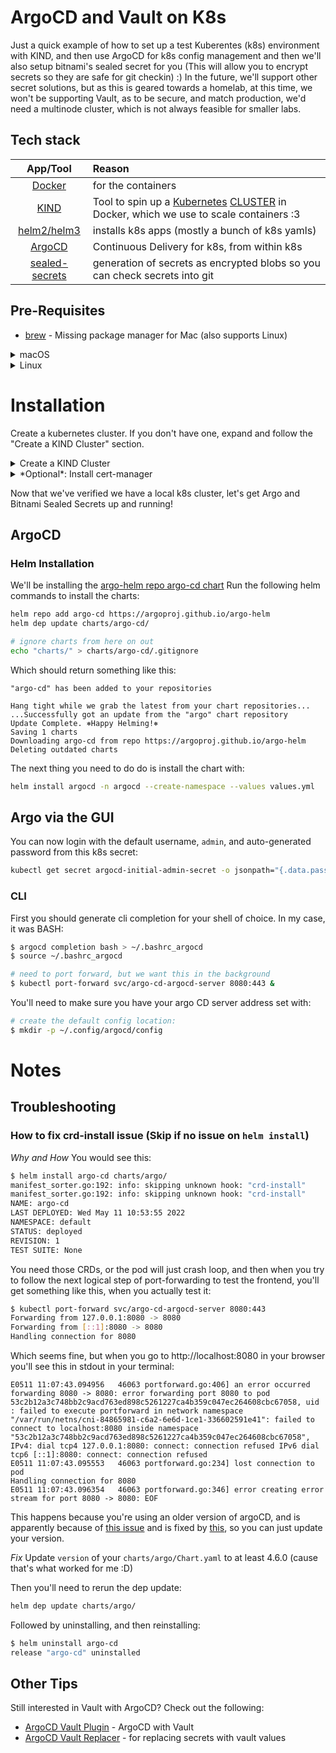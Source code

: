 # ArgoCD and Vault on K8s
Just a quick example of how to set up a test Kuberentes (k8s) environment with KIND, and then use ArgoCD for k8s config management and then we'll also setup bitnami's sealed secret for you (This will allow you to encrypt secrets so they are safe for git checkin) :) In the future, we'll support other secret solutions, but as this is geared towards a homelab, at this time, we won't be supporting Vault, as to be secure, and match production, we'd need a multinode cluster, which is not always feasible for smaller labs. 

## Tech stack
| App/Tool | Reason |
|:--------:|:-------|
| [Docker](https://www.docker.com/get-started/)         | for the containers |
| [KIND](https://kind.sigs.k8s.io/)                     |  Tool to spin up a [Kubernetes](https://kubernetes.io/docs/concepts/overview/what-is-kubernetes/) [CLUSTER](media/peridot.png) in Docker, which we use to scale containers :3 |
| [helm2/helm3](https://helm.sh/docs/intro/quickstart/) | installs k8s apps (mostly a bunch of k8s yamls) |
| [ArgoCD](https://argo-cd.readthedocs.io/en/stable/)   | Continuous Delivery for k8s, from within k8s |
| [sealed-secrets](https://github.com/bitnami-labs/sealed-secrets) | generation of secrets as encrypted blobs so you can check secrets into git |


## Pre-Requisites
- [brew](https://brew.sh/) - Missing package manager for Mac (also supports Linux)

<details>
  <summary>macOS</summary>

  Make sure you have the [`Brewfile`](./deps/Brewfile) from this repo and then run:

  ```bash
    # MacOS only
    brew bundle install deps/Brewfile
  ```

</details>

<details>
  <summary>Linux</summary>

  ### LinuxBrew

  Make sure you have the [`Brewfile_linux`](./deps/Brewfile_linux) from this repo and then run:

  ```bash
  # Linux only
  brew bundle install deps/Brewfile_linux
  ```
  
  ### apt (On Debian distros)

  ```bash
  # Debian based distros only
  .deps/apt_dep_installation.sh
  ```

</details>

# Installation
Create a kubernetes cluster. If you don't have one, expand and follow the "Create a KIND Cluster" section.
<details>
  <summary>Create a KIND Cluster</summary>

  This is from the README.md for KIND in my other repo:
  [https://github.com/jessebot/smol_k8s_homelab/main/kind/](https://www.pfsense.org/products/#requirements)
  
  Create a quick small "ingress ready" KIND cluster with the below commands. 
  It will create a cluster called kind, and it will have one node, but it will
  be fast, like no more than a few minutes.
  
  ```bash
    cat <<EOF | kind create cluster --config=-
    kind: Cluster
    apiVersion: kind.x-k8s.io/v1alpha4
    nodes:
    - role: control-plane
      kubeadmConfigPatches:
      - |
        kind: InitConfiguration
        nodeRegistration:
          kubeletExtraArgs:
            node-labels: "ingress-ready=true"
      extraPortMappings:
      - containerPort: 80
        hostPort: 80
        protocol: TCP
      - containerPort: 443
        hostPort: 443
        protocol: TCP
    EOF
  ```
  
  Then install the nginx-ingress controller so you can access webpages from outside the cluster:
  ```bash
    kubectl apply -f https://raw.githubusercontent.com/kubernetes/ingress-nginx/main/deploy/static/provider/kind/deploy.yaml
  ```
  
  You'll want to follow kind's advice and get some important info with, as well as verify the cluster is good to go:
  ``` bash
    kubectl cluster-info --context kind-kind
    kind get clusters
  ```
  Those commands should output this:
  ```bash
    Kubernetes control plane is running at https://127.0.0.1:64067
    CoreDNS is running at https://127.0.0.1:64067/api/v1/namespaces/kube-system/services/kube-dns:dns/proxy
  
    kind
  ```

</details>

<details>
  <summary>*Optional*: Install cert-manager</summary>

  ```bash
    helm repo add jetstack https://charts.jetstack.io
    helm repo update
    helm install cert-manager jetstack/cert-manager \
        --namespace kube-system \
        --version v1.9.1 \
        --set installCRDs=true 
  ```
  
  Wait on cert-manager to deploy:

  ```bash
    kubectl rollout status -n kube-system deployment/cert-manager
    
    kubectl rollout status -n kube-system deployment/cert-manager-webhook
    
    kubectl wait --namespace kube-system \
      --for=condition=ready pod \
      --selector=app.kubernetes.io/name=cert-manager \
      --timeout=90s
    
    kubectl wait --namespace kube-system \
      --for=condition=ready pod \
      --selector=app.kubernetes.io/component=webhook \
      --timeout=90s
  ```

  After you've confirmed via `k9s` or `kubectl get pods -A` that all the
  cert-manager pods are completely ready, you can Deploy the lets-encrypt
  staging cluster issuer:

  ```bash
    cat <<EOF | kubectl apply -f -
    apiVersion: cert-manager.io/v1
    kind: ClusterIssuer
    metadata:
      name: letsencrypt-staging
    spec:
      acme:
        email: $EMAIL
        server: https://acme-staging-v02.api.letsencrypt.org/directory
        privateKeySecretRef:
          name: letsencrypt-staging
        solvers:
          - http01:
              ingress:
                class: nginx
    EOF
  ```

</details>

Now that we've verified we have a local k8s cluster, let's get Argo and Bitnami Sealed Secrets up and running!

## ArgoCD

### Helm Installation
We'll be installing the [argo-helm repo argo-cd chart](https://github.com/argoproj/argo-helm/blob/master/charts/argo-cd/)
Run the following helm commands to install the charts:

```bash
helm repo add argo-cd https://argoproj.github.io/argo-helm
helm dep update charts/argo-cd/

# ignore charts from here on out
echo "charts/" > charts/argo-cd/.gitignore
```

Which should return something like this:

```
"argo-cd" has been added to your repositories

Hang tight while we grab the latest from your chart repositories...
...Successfully got an update from the "argo" chart repository
Update Complete. ⎈Happy Helming!⎈
Saving 1 charts
Downloading argo-cd from repo https://argoproj.github.io/argo-helm
Deleting outdated charts
```

The next thing you need to do do is install the chart with:
```bash
helm install argocd -n argocd --create-namespace --values values.yml
```

## Argo via the GUI
You can now login with the default username, `admin`, and auto-generated password from this k8s secret:
```bash
kubectl get secret argocd-initial-admin-secret -o jsonpath="{.data.password}" | base64 -d
```

### CLI
First you should generate cli completion for your shell of choice. In my case, it was BASH:
```bash
$ argocd completion bash > ~/.bashrc_argocd
$ source ~/.bashrc_argocd

# need to port forward, but we want this in the background
$ kubectl port-forward svc/argo-cd-argocd-server 8080:443 &
```

You'll need to make sure you have your argo CD server address set with:
```bash
# create the default config location:
$ mkdir -p ~/.config/argocd/config
```

# Notes

## Troubleshooting
### How to fix crd-install issue (Skip if no issue on `helm install`)
*Why and How*
You would see this:
```bash
$ helm install argo-cd charts/argo/
manifest_sorter.go:192: info: skipping unknown hook: "crd-install"
manifest_sorter.go:192: info: skipping unknown hook: "crd-install"
NAME: argo-cd
LAST DEPLOYED: Wed May 11 10:53:55 2022
NAMESPACE: default
STATUS: deployed
REVISION: 1
TEST SUITE: None
```

You need those CRDs, or the pod will just crash loop, and then when you try to follow the next logical step of port-forwarding to test the frontend, you'll get something like this, when you actually test it:
```bash
$ kubectl port-forward svc/argo-cd-argocd-server 8080:443
Forwarding from 127.0.0.1:8080 -> 8080
Forwarding from [::1]:8080 -> 8080
Handling connection for 8080
```

Which seems fine, but when you go to http://localhost:8080 in your browser you'll see this in stdout in your terminal:
```
E0511 11:07:43.094956   46063 portforward.go:406] an error occurred forwarding 8080 -> 8080: error forwarding port 8080 to pod 53c2b12a3c748bb2c9acd763ed898c5261227ca4b359c047ec264608cbc67058, uid : failed to execute portforward in network namespace "/var/run/netns/cni-84865981-c6a2-6e6d-1ce1-336602591e41": failed to connect to localhost:8080 inside namespace "53c2b12a3c748bb2c9acd763ed898c5261227ca4b359c047ec264608cbc67058", IPv4: dial tcp4 127.0.0.1:8080: connect: connection refused IPv6 dial tcp6 [::1]:8080: connect: connection refused
E0511 11:07:43.095553   46063 portforward.go:234] lost connection to pod
Handling connection for 8080
E0511 11:07:43.096354   46063 portforward.go:346] error creating error stream for port 8080 -> 8080: EOF
```

This happens because you're using an older version of argoCD, and is apparently because of [this issue](https://github.com/bitnami/charts/issues/7972) and is fixed by [this](https://github.com/helm/helm/issues/6930), so you can just update your version.

*Fix*
Update `version` of your `charts/argo/Chart.yaml` to at least 4.6.0 (cause that's what worked for me :D)

Then you'll need to rerun the dep update:
```bash
helm dep update charts/argo/
```

Followed by uninstalling, and then reinstalling:
```bash
$ helm uninstall argo-cd
release "argo-cd" uninstalled
```

## Other Tips
Still interested in Vault with ArgoCD? Check out the following:
- [ArgoCD Vault Plugin](https://argocd-vault-plugin.readthedocs.io/en/stable/installation/) - ArgoCD with Vault
- [ArgoCD Vault Replacer](https://github.com/crumbhole/argocd-vault-replacer) - for replacing secrets with vault values
